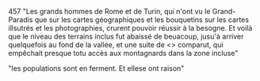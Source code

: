 457 "Les grands hommes de Rome et de Turin, qui n'ont vu le Grand-Paradis que sur les cartes géographiques et les bouquetins sur les cartes illsutrés et les photographies, crurent pouvoir réussir à la besogne. Et voilà que le niveau des terrains inclus fut abaissé de beuacoup, jusu'à arriver quelquefois au fond de la vallée, et une suite de <<provvedimenti>> comparut, qui empêchait presque totu accès aux montagnards dans la zone incluse"

"les populations sont en ferment. Et ellese ont raison"

